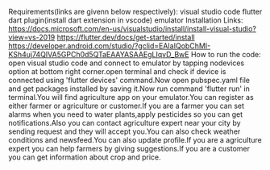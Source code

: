 Requirements(links are givenn below respectively):
visual studio code
flutter
dart plugin(install dart extension in vscode)
emulator
Installation Links:
https://docs.microsoft.com/en-us/visualstudio/install/install-visual-studio?view=vs-2019
https://flutter.dev/docs/get-started/install
https://developer.android.com/studio/?gclid=EAIaIQobChMI-KSh4uj74QIVA5GPCh0d5QTaEAAYASAAEgLIqvD_BwE
How to run the code:
open visual studio code and connect to emulator by tapping nodevices option at bottom right corner.open terminal and check if device is connected using 'flutter devices' command.Now open pubspec.yaml file and get packages installed by saving it.Now run command 'flutter run' in terminal.You will find agriculture app on your emulator.You can register as either farmer or agriculture or customer.If you are a farmer you can set alarms when you need to water plants,apply pesticides so you can get notifications.Also you can contact agriculture expert near your city by sending request and they will accept you.You can also check weather conditions and newsfeed.You can also update profile.If you are a agriculture expert you can help farmers by giving suggestions.If you are a customer you can get information about crop and price.




